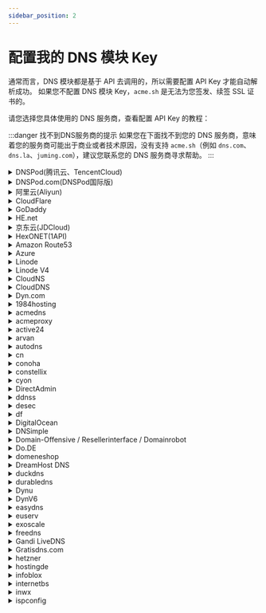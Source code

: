 ```yaml
---
sidebar_position: 2
---
```


# 配置我的 DNS 模块 Key

通常而言，DNS 模块都是基于 API 去调用的，所以需要配置 API Key 才能自动解析成功。
如果您不配置 DNS 模块 Key，`acme.sh` 是无法为您签发、续签 SSL 证书的。


请您选择您具体使用的 DNS 服务商，查看配置 API Key 的教程：

:::danger 找不到DNS服务商的提示
如果您在下面找不到您的 DNS 服务商，意味着您的服务商可能出于商业或者技术原因，没有支持 `acme.sh`（例如 `dns.com`、`dns.la`、`juming.com`），建议您联系您的 DNS 服务商寻求帮助。
:::

<details>

<summary>DNSPod(腾讯云、TencentCloud)</summary>

<p><a href="https://console.dnspod.cn/account/token/token" className="button button--secondary button--lg text--no-decoration">获取 API Key</a></p>

:::tip

登陆自己的 DNSPod 帐户，点击自己头像，选择密钥管理，添加一个密钥，将 ID 和 Token 记录下来：

<p><img srcset="/docs/dnspod-create-api-token-step-1.png 2x"></img></p>
<p><img srcset="/docs/dnspod-create-api-token-step-2.png 2x"></img></p>
<p><img srcset="/docs/dnspod-create-api-token-step-3.png 2x"></img></p>
<p><img srcset="/docs/dnspod-create-api-token-step-4.png 2x"></img></p>

创建成功后，千万记着把ID和Token记录下来，因为窗口一旦关闭信息就无法找回了。
:::


```js
// highlight-start
export DP_Id="DNSPOD API TOKEN ID"
export DP_Key="DNSPOD API TOKEN KEY"
// highlight-end

acme.sh --issue \
// highlight-start
  --dns dns_dp \
// highlight-end
  -d <域名> \
  -d <额外的域名> \
  --days 150 \
  --server https://acme.hi.cn/directory
```

</details>


<details>

<summary>DNSPod.com(DNSPod国际版)</summary>

<p><a href="https://console.dnspod.com/account/token/token" className="button button--secondary button--lg text--no-decoration">获取 API Key</a></p>

:::tip

登陆自己的 DNSPod 帐户，点击自己头像，选择密钥管理，添加一个密钥，将 ID 和 Token 记录下来：

<p><img srcset="/docs/dnspod-create-api-token-step-1.png 2x"></img></p>
<p><img srcset="/docs/dnspod-create-api-token-step-2.png 2x"></img></p>
<p><img srcset="/docs/dnspod-create-api-token-step-3.png 2x"></img></p>
<p><img srcset="/docs/dnspod-create-api-token-step-4.png 2x"></img></p>

创建成功后，千万记着把ID和Token记录下来，因为窗口一旦关闭信息就无法找回了。
:::



```js
// highlight-start
export DPI_Id="DNSPOD国际 API TOKEN ID"
export DPI_Key="DNSPOD国际 API TOKEN KEY"
// highlight-end

acme.sh --issue \
// highlight-start
  --dns dns_dpi \
// highlight-end
  -d <域名> \
  -d <额外的域名> \
  --days 150 \
  --server https://acme.hi.cn/directory
```

</details>


<details>

<summary>阿里云(Aliyun)</summary>

<p><a href="https://ram.console.aliyun.com/manage/ak" className="button button--secondary button--lg text--no-decoration">获取 API Key</a></p>

:::tip 获取API Key

首先在阿里云申请一个 AccessKey，用于 API 操作阿里云服务，可以使用创建子用户的方法（更安全），并且只授权 AliyunDNSFullAccess 权限

![阿里云RAM](/docs/alibabacloud-ram-permission-grant-window.png)

保存好你得到的Key和Secret
:::


```js
// highlight-start
export Ali_Key="阿里云API KEY"
export Ali_Secret="阿里云API Secret"
// highlight-end

acme.sh --issue \
// highlight-start
  --dns dns_ali \
// highlight-end
  -d <域名> \
  -d <额外的域名> \
  --days 150 \
  --server https://acme.hi.cn/directory
```

</details>


<details>

<summary>CloudFlare</summary>

<p><a href="https://dash.cloudflare.com/profile/api-tokens" className="button button--secondary button--lg text--no-decoration">获取 API Key</a></p>

:::tip

登录 Cloudflare Dash 后在 API Token 菜单里添加一个 API Token：

![CloudFlare 平台建立 API 凭据](/docs/cloudflare-create-api-token-step-1.png)

然后选择 Edit Zone DNS 的模板

![CloudFlare 平台建立 API 凭据](/docs/cloudflare-create-api-token-step-2.png)

选择你要编辑的域名，也可以加入你服务器的 IP 作为白名单

![CloudFlare 平台建立 API 凭据](/docs/cloudflare-create-api-token-step-3.png)

完成后会给你一串字符，把他复制下来，需要填入下方的 CF_Token 参数

![CloudFlare 平台建立 API 凭据](/docs/cloudflare-create-api-token-step-4.png)

然后进入域名的管理页面，在右侧 API 列找到 Account ID 和 Zone ID 并复制

![CloudFlare 平台建立 API 凭据](/docs/cloudflare-create-api-token-step-5.png)

保存好你的Token、Zone ID和Account ID

:pushpin:请避免使用Global API，全局API权限过大，容易造成安全问题

:::


```js
// highlight-start
export CF_Token="API Token"
// highlight-end

acme.sh --issue \
// highlight-start
  --dns dns_cf \
// highlight-end
  -d <域名> \
  -d <额外的域名> \
  --days 150 \
  --server https://acme.hi.cn/directory
```

</details>


<details>

<summary>GoDaddy</summary>

<p><a href="https://developer.godaddy.com/keys" className="button button--secondary button--lg text--no-decoration">获取 API Key</a></p>

```js
// highlight-start
export GD_Key=""
export GD_Secret=""
// highlight-end

acme.sh --issue \
// highlight-start
  --dns dns_gd \
// highlight-end
  -d <域名> \
  -d <额外的域名> \
  --days 150 \
  --server https://acme.hi.cn/directory
```

</details>


<details>

<summary>HE.net</summary>

:::tip
直接填入用户名密码，无需API Key
:::

```js
// highlight-start
export HE_Username=""
export HE_Password=""
// highlight-end

acme.sh --issue \
// highlight-start
  --dns dns_he \
// highlight-end
  -d <域名> \
  -d <额外的域名> \
  --days 150 \
  --server https://acme.hi.cn/directory
```

</details>


<details>

<summary>京东云(JDCloud)</summary>

```js
// highlight-start
export JD_ACCESS_KEY_ID=""
export JD_ACCESS_KEY_SECRET=""
// highlight-end

acme.sh --issue \
// highlight-start
  --dns dns_jd \
// highlight-end
  -d <域名> \
  -d <额外的域名> \
  --days 150 \
  --server https://acme.hi.cn/directory
```

</details>


<details>

<summary>HexONET(1API)</summary>

```js
// highlight-start
export Hexonet_Login="username!roleId"
export Hexonet_Password="rolePassword"
// highlight-end

acme.sh --issue \
// highlight-start
  --dns dns_hexonet \
// highlight-end
  -d <域名> \
  -d <额外的域名> \
  --days 150 \
  --server https://acme.hi.cn/directory
```

</details>


<details>

<summary>Amazon Route53</summary>

<p><a href="https://console.aws.amazon.com/iam/" className="button button--secondary button--lg text--no-decoration">获取 API Key</a></p>


```js
// highlight-start
export AWS_ACCESS_KEY_ID=""
export AWS_SECRET_ACCESS_KEY=""
// highlight-end

acme.sh --issue \
// highlight-start
  --dns dns_aws \
// highlight-end
  -d <域名> \
  -d <额外的域名> \
  --days 150 \
  --server https://acme.hi.cn/directory
```

</details>


<details>

<summary>Azure</summary>

```js
// highlight-start
export AZUREDNS_SUBSCRIPTIONID=""
export AZUREDNS_TENANTID=""
export AZUREDNS_APPID=""
export AZUREDNS_CLIENTSECRET=""
// highlight-end

acme.sh --issue \
// highlight-start
  --dns dns_azure \
// highlight-end
  -d <域名> \
  -d <额外的域名> \
  --days 150 \
  --server https://acme.hi.cn/directory
```

</details>


<details>

<summary>Linode</summary>

```js
// highlight-start
export LINODE_API_KEY="CHANGE TO YOUR LINODE_API_KEY"
// highlight-end

acme.sh --issue \
// highlight-start
  --dns dns_linode \
// highlight-end
  -d <域名> \
  -d <额外的域名> \
  --days 150 \
  --server https://acme.hi.cn/directory
```

</details>


<details>

<summary>Linode V4</summary>

```js
// highlight-start
export LINODE_V4_API_KEY="CHANGE TO YOUR LINODE_V4_API_KEY"
// highlight-end

acme.sh --issue \
// highlight-start
  --dns dns_linode_v4 \
// highlight-end
  -d <域名> \
  -d <额外的域名> \
  --days 150 \
  --server https://acme.hi.cn/directory
```

</details>


<details>

<summary>CloudNS</summary>

```js
// highlight-start
export CLOUDNS_AUTH_ID="CHANGE TO YOUR CLOUDNS_AUTH_ID"
export CLOUDNS_SUB_AUTH_ID="CHANGE TO YOUR CLOUDNS_SUB_AUTH_ID"
export CLOUDNS_AUTH_PASSWORD="CHANGE TO YOUR CLOUDNS_AUTH_PASSWORD"
// highlight-end

acme.sh --issue \
// highlight-start
  --dns dns_cloudns \
// highlight-end
  -d <域名> \
  -d <额外的域名> \
  --days 150 \
  --server https://acme.hi.cn/directory
```

</details>


<details>

<summary>CloudDNS</summary>

```js
// highlight-start
export CLOUDDNS_EMAIL="CHANGE TO YOUR CLOUDDNS_EMAIL"
export CLOUDDNS_PASSWORD="CHANGE TO YOUR CLOUDDNS_PASSWORD"
export CLOUDDNS_CLIENT_ID="CHANGE TO YOUR CLOUDDNS_CLIENT_ID"
// highlight-end

acme.sh --issue \
// highlight-start
  --dns dns_clouddns \
// highlight-end
  -d <域名> \
  -d <额外的域名> \
  --days 150 \
  --server https://acme.hi.cn/directory
```

</details>

<details>

<summary>Dyn.com</summary>

```js
// highlight-start
export DYN_Customer="customer"
export DYN_Username="apiuser"
export DYN_Password="secret"
// highlight-end

acme.sh --issue \
// highlight-start
  --dns dns_dyn \
// highlight-end
  -d <域名> \
  -d <额外的域名> \
  --days 150 \
  --server https://acme.hi.cn/directory
```

</details>


<details>

<summary>1984hosting</summary>

```js
// highlight-start
export One984HOSTING_Username="CHANGE TO YOUR 1984HOSTING Username"
export One984HOSTING_Password="CHANGE TO YOUR 1984HOSTING Password"
// highlight-end

acme.sh --issue \
// highlight-start
  --dns dns_1984hosting \
// highlight-end
  -d <域名> \
  -d <额外的域名> \
  --days 150 \
  --server https://acme.hi.cn/directory
```

</details>


<details>

<summary>acmedns</summary>

```js
// highlight-start
export ACMEDNS_UPDATE_URL="CHANGE TO YOUR ACMEDNS_UPDATE_URL"
export ACMEDNS_USERNAME="CHANGE TO YOUR ACMEDNS_USERNAME"
export ACMEDNS_PASSWORD="CHANGE TO YOUR ACMEDNS_PASSWORD"
export ACMEDNS_SUBDOMAIN="CHANGE TO YOUR ACMEDNS_SUBDOMAIN"
// highlight-end

acme.sh --issue \
// highlight-start
  --dns dns_acmedns \
// highlight-end
  -d <域名> \
  -d <额外的域名> \
  --days 150 \
  --server https://acme.hi.cn/directory
```

</details>


<details>

<summary>acmeproxy</summary>

```js
// highlight-start
export ACMEPROXY_ENDPOINT=""
export ACMEPROXY_USERNAME=""
export ACMEPROXY_PASSWORD=""
// highlight-end

acme.sh --issue \
// highlight-start
  --dns dns_acmeproxy \
// highlight-end
  -d <域名> \
  -d <额外的域名> \
  --days 150 \
  --server https://acme.hi.cn/directory
```

</details>


<details>

<summary>active24</summary>

```js
// highlight-start
export ACTIVE24_Token="CHANGE TO YOUR Token"
// highlight-end

acme.sh --issue \
// highlight-start
  --dns dns_active24 \
// highlight-end
  -d <域名> \
  -d <额外的域名> \
  --days 150 \
  --server https://acme.hi.cn/directory
```

</details>


<details>

<summary>arvan</summary>

```js
// highlight-start
export Arvan_Token="CHANGE TO YOUR Token"
// highlight-end

acme.sh --issue \
// highlight-start
  --dns dns_arvan \
// highlight-end
  -d <域名> \
  -d <额外的域名> \
  --days 150 \
  --server https://acme.hi.cn/directory
```

</details>


<details>

<summary>autodns</summary>

```js
// highlight-start
export AUTODNS_USER="username"
export AUTODNS_PASSWORD="password"
export AUTODNS_CONTEXT="context"
// highlight-end

acme.sh --issue \
// highlight-start
  --dns dns_autodns \
// highlight-end
  -d <域名> \
  -d <额外的域名> \
  --days 150 \
  --server https://acme.hi.cn/directory
```

</details>


<details>

<summary>cn</summary>

```js
// highlight-start
export CN_User="CHANGE TO YOUR CN User"
export CN_Password="CHANGE TO YOUR CN Password"
// highlight-end

acme.sh --issue \
// highlight-start
  --dns dns_cn \
// highlight-end
  -d <域名> \
  -d <额外的域名> \
  --days 150 \
  --server https://acme.hi.cn/directory
```

</details>


<details>

<summary>conoha</summary>

```js
// highlight-start
export CONOHA_Username=""
export CONOHA_Password=""
export CONOHA_TenantId=""
export CONOHA_IdentityServiceApi=""
// highlight-end

acme.sh --issue \
// highlight-start
  --dns dns_conoha \
// highlight-end
  -d <域名> \
  -d <额外的域名> \
  --days 150 \
  --server https://acme.hi.cn/directory
```

</details>


<details>

<summary>constellix</summary>

```js
// highlight-start
export CONSTELLIX_Key=""
export CONSTELLIX_Secret=""
// highlight-end

acme.sh --issue \
// highlight-start
  --dns dns_constellix \
// highlight-end
  -d <域名> \
  -d <额外的域名> \
  --days 150 \
  --server https://acme.hi.cn/directory
```

</details>


<details>

<summary>cyon</summary>

```js
// highlight-start
export CY_Username=""
export CY_Password=""
export CY_OTP_Secret=""
// highlight-end

acme.sh --issue \
// highlight-start
  --dns dns_cyon \
// highlight-end
  -d <域名> \
  -d <额外的域名> \
  --days 150 \
  --server https://acme.hi.cn/directory
```

</details>


<details>

<summary>DirectAdmin</summary>

```js
// highlight-start
export DA_Api="https://remoteDAUsername:remoteDAPassword@DirectAdmin.domain:8443"
export DA_Api_Insecure=1

acme.sh --issue \
// highlight-start
  --dns dns_da \
// highlight-end
  -d <域名> \
  -d <额外的域名> \
  --days 150 \
  --server https://acme.hi.cn/directory
```

</details>


<details>

<summary>ddnss</summary>

```js
// highlight-start
export DDNSS_Token="CHANGE-TO-YOUR-DDNSS-TOKEN"
// highlight-end

acme.sh --issue \
// highlight-start
  --dns dns_ddnss \
// highlight-end
  -d <域名> \
  -d <额外的域名> \
  --days 150 \
  --server https://acme.hi.cn/directory
```

</details>


<details>

<summary>desec</summary>

```js
// highlight-start
export DEDYN_TOKEN="Your DEDYN TOKEN"
export DEDYN_NAME="foobar.dedyn.io"
// highlight-end

acme.sh --issue \
// highlight-start
  --dns dns_desec \
// highlight-end
  -d <域名> \
  -d <额外的域名> \
  --days 150 \
  --server https://acme.hi.cn/directory
```

</details>


<details>

<summary>df</summary>

```js
// highlight-start
export DF_user="(your dyndnsfree.de username)"
export DF_password="(your dyndnsfree.de password)"
// highlight-end

acme.sh --issue \
// highlight-start
  --dns dns_df \
// highlight-end
  -d <域名> \
  -d <额外的域名> \
  --days 150 \
  --server https://acme.hi.cn/directory
```

</details>


<details>

<summary>DigitalOcean</summary>

```js
// highlight-start
export DO_API_KEY="Change to your DigitalOcean KEY"
// highlight-end

acme.sh --issue \
// highlight-start
  --dns dns_dgon \
// highlight-end
  -d <域名> \
  -d <额外的域名> \
  --days 150 \
  --server https://acme.hi.cn/directory
```

</details>


<details>

<summary>DNSimple</summary>

API Key 可在[https://dnsimple.com/user](https://dnsimple.com/user)中获取。


```js
// highlight-start
export DNSimple_OAUTH_TOKEN="CHANGE TO YOUR TOKEN"
// highlight-end

acme.sh --issue \
// highlight-start
  --dns dns_dnsimple \
// highlight-end
  -d <域名> \
  -d <额外的域名> \
  --days 150 \
  --server https://acme.hi.cn/directory
```

</details>


<details>

<summary>Domain-Offensive / Resellerinterface / Domainrobot</summary>

```js
// highlight-start
export DO_PID="CHANGE TO YOUR PID"
export DO_PW="CHANGE TO YOUR PW"
// highlight-end

acme.sh --issue \
// highlight-start
  --dns dns_do \
// highlight-end
  -d <域名> \
  -d <额外的域名> \
  --days 150 \
  --server https://acme.hi.cn/directory
```

</details>


<details>

<summary>Do.DE</summary>

```js
// highlight-start
export DO_LETOKEN="CHANGE TO YOUR Do.DE TOKEN"
// highlight-end

acme.sh --issue \
// highlight-start
  --dns dns_doapi \
// highlight-end
  -d <域名> \
  -d <额外的域名> \
  --days 150 \
  --server https://acme.hi.cn/directory
```

</details>


<details>

<summary>domeneshop</summary>

```js
// highlight-start
export DOMENESHOP_Token="CHANGE TO DOMENESHOP Token"
export DOMENESHOP_Secret="CHANGE TO DOMENESHOP Secret"
// highlight-end

acme.sh --issue \
// highlight-start
  --dns dns_domeneshop \
// highlight-end
  -d <域名> \
  -d <额外的域名> \
  --days 150 \
  --server https://acme.hi.cn/directory
```

</details>


<details>

<summary>DreamHost DNS</summary>

```js
// highlight-start
export DH_API_KEY="CHANGE TO YOUR KEY"
// highlight-end

acme.sh --issue \
// highlight-start
  --dns dns_dreamhost \
// highlight-end
  -d <域名> \
  -d <额外的域名> \
  --days 150 \
  --server https://acme.hi.cn/directory
```

</details>


<details>

<summary>duckdns</summary>

```js
// highlight-start
export DuckDNS_Token="CHANGE TO YOUR DuckDNS Token"
// highlight-end

acme.sh --issue \
// highlight-start
  --dns dns_duckdns \
// highlight-end
  -d <域名> \
  -d <额外的域名> \
  --days 150 \
  --server https://acme.hi.cn/directory
```

</details>


<details>

<summary>durabledns</summary>

```js
// highlight-start
export DD_API_User="xxxxx"
export DD_API_Key="xxxxxx"
// highlight-end

acme.sh --issue \
// highlight-start
  --dns dns_durabledns \
// highlight-end
  -d <域名> \
  -d <额外的域名> \
  --days 150 \
  --server https://acme.hi.cn/directory
```

</details>


<details>

<summary>Dynu</summary>

```js
// highlight-start
export Dynu_ClientId="Change to your Dynu Client ID"
export Dynu_Secret="Change to your Dynu Secret"
// highlight-end

acme.sh --issue \
// highlight-start
  --dns dns_dynu \
// highlight-end
  -d <域名> \
  -d <额外的域名> \
  --days 150 \
  --server https://acme.hi.cn/directory
```

</details>


<details>

<summary>DynV6</summary>

```js
// highlight-start
export KEY="path/to/keyfile" # Change to your DynV6 private key file here

acme.sh --issue \
// highlight-start
  --dns dns_dynv6 \
// highlight-end
  -d <域名> \
  -d <额外的域名> \
  --days 150 \
  --server https://acme.hi.cn/directory
```

</details>


<details>

<summary>easydns</summary>

```js
// highlight-start
export EASYDNS_Key="xxxxxxxxxxxxxxxxxxxxxxxx"
export EASYDNS_Token="xxxxxxxxxxxxxxxxxxxxxxxx"
// highlight-end

acme.sh --issue \
// highlight-start
  --dns dns_easydns \
// highlight-end
  -d <域名> \
  -d <额外的域名> \
  --days 150 \
  --server https://acme.hi.cn/directory
```

</details>


<details>

<summary>euserv</summary>

```js
// highlight-start
export EUSERV_Username="username"
export EUSERV_Password="password"
// highlight-end

acme.sh --issue \
// highlight-start
  --dns dns_euserv \
// highlight-end
  -d <域名> \
  -d <额外的域名> \
  --days 150 \
  --server https://acme.hi.cn/directory
```

</details>


<details>

<summary>exoscale</summary>

```js
// highlight-start
export EXOSCALE_API_KEY="Change to your EXOSCALE API KEY"
export EXOSCALE_SECRET_KEY="Change to your EXOSCALE SECRET KEY"
// highlight-end

acme.sh --issue \
// highlight-start
  --dns dns_exoscale \
// highlight-end
  -d <域名> \
  -d <额外的域名> \
  --days 150 \
  --server https://acme.hi.cn/directory
```

</details>


<details>

<summary>freedns</summary>

```js
// highlight-start
export FREEDNS_User="change to your freedns username"
export FREEDNS_Password="change to your freedns password"
// highlight-end

acme.sh --issue \
// highlight-start
  --dns dns_freedns \
// highlight-end
  -d <域名> \
  -d <额外的域名> \
  --days 150 \
  --server https://acme.hi.cn/directory
```

</details>


<details>

<summary>Gandi LiveDNS</summary>

```js
// highlight-start
export GANDI_LIVEDNS_KEY="Change to your Gandi Livedns KEY"
// highlight-end

acme.sh --issue \
// highlight-start
  --dns dns_gandi_livedns \
// highlight-end
  -d <域名> \
  -d <额外的域名> \
  --days 150 \
  --server https://acme.hi.cn/directory
```

</details>


<details>

<summary>Gratisdns.com</summary>

```js
// highlight-start
export GDNSDK_Username="change to your GDNSDK Username"
export GDNSDK_Password="change to your GDNSDK Password"
// highlight-end

acme.sh --issue \
// highlight-start
  --dns dns_gdnsdk \
// highlight-end
  -d <域名> \
  -d <额外的域名> \
  --days 150 \
  --server https://acme.hi.cn/directory
```

</details>


<details>

<summary>hetzner</summary>
API Key 可以在 [Hetzner](https://dns.hetzner.com/settings/api-token) 的页面找到。


```js
// highlight-start
export HETZNER_Token="Change to your HETZNER Token"
// highlight-end

acme.sh --issue \
// highlight-start
  --dns dns_hetzner \
// highlight-end
  -d <域名> \
  -d <额外的域名> \
  --days 150 \
  --server https://acme.hi.cn/directory
```

</details>


<details>

<summary>hostingde</summary>

```js
// highlight-start
export HOSTINGDE_ENDPOINT='https://secure.hosting.de'
export HOSTINGDE_APIKEY='xxxxx'

acme.sh --issue \
// highlight-start
  --dns dns_hostingde \
// highlight-end
  -d <域名> \
  -d <额外的域名> \
  --days 150 \
  --server https://acme.hi.cn/directory
```

</details>


<details>

<summary>infoblox</summary>

```js
// highlight-start
export Infoblox_Creds=""
export Infoblox_Server="Your-InfobloxServer.com"
// highlight-end

acme.sh --issue \
// highlight-start
  --dns dns_infoblox \
// highlight-end
  -d <域名> \
  -d <额外的域名> \
  --days 150 \
  --server https://acme.hi.cn/directory
```

</details>


<details>

<summary>internetbs</summary>

```js
// highlight-start
export INTERNETBS_API_KEY="Change to your INTERNETBS API KEY"
export INTERNETBS_API_PASSWORD="Change to your INTERNETBS API PASSWORD"
// highlight-end

acme.sh --issue \
// highlight-start
  --dns dns_internetbs \
// highlight-end
  -d <域名> \
  -d <额外的域名> \
  --days 150 \
  --server https://acme.hi.cn/directory
```

</details>


<details>

<summary>inwx</summary>

```js
// highlight-start
export INWX_User="username"
export INWX_Password="password"
// highlight-end

acme.sh --issue \
// highlight-start
  --dns dns_inwx \
// highlight-end
  -d <域名> \
  -d <额外的域名> \
  --days 150 \
  --server https://acme.hi.cn/directory
```

</details>


<details>

<summary>ispconfig</summary>

```js
// highlight-start
export ISPC_User="remoteUser"
export ISPC_Password="remotePassword"
export ISPC_Api="https://ispc.domain.tld:8080/remote/json.php"
export ISPC_Api_Insecure=1

acme.sh --issue \
// highlight-start
  --dns dns_ispconfig \
// highlight-end
  -d <域名> \
  -d <额外的域名> \
  --days 150 \
  --server https://acme.hi.cn/directory
```

</details>

